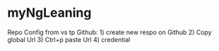 # myNgLeaning


Repo Config from vs tp Github: 
     1) create new respo on Github
     2) Copy global Url
     3) Ctrl+p paste Url
     4) credential
